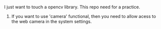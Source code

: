 I just want to touch a opencv library.
This repo need for a practice.

1) If you want to use 'camera' functional, then you need to allow acess to the web camera in the system settings.